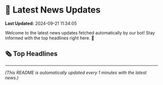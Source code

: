 # 📰 Latest News Updates
**Last Updated:** 2024-09-21 11:34:05

Welcome to the latest news updates fetched automatically by our bot! Stay informed with the top headlines right here. 🚀

## 🗞️ Top Headlines

---
*(This README is automatically updated every 1 minutes with the latest news.)*
